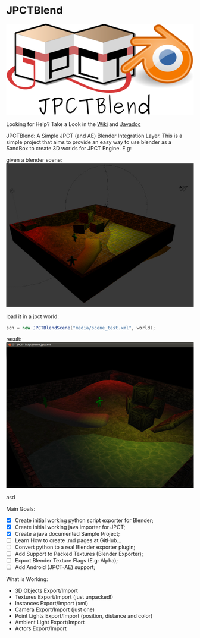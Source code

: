 JPCTBlend
=========

![ScreenShot](/web_images/jpctblend.png)


Looking for Help? Take a Look in the [Wiki](https://github.com/andresjesse/jpctblend/wiki) and [Javadoc](http://htmlpreview.github.io/?https://github.com/andresjesse/jpctblend/blob/master/Sample_JPCTBlend/doc/index.html)


JPCTBlend: A Simple JPCT (and AE) Blender Integration Layer. This is a simple project that aims to provide an easy way to use blender as a SandBox to create 3D worlds for JPCT Engine. E.g:

given a blender scene:
![ScreenShot](/web_images/screen_blender.jpg)


load it in a jpct world:
```java
scn = new JPCTBlendScene("media/scene_test.xml", world);

```

result:
![ScreenShot](/web_images/screen_jpct.jpg)

asd

Main Goals:

- [x] Create initial working python script exporter for Blender;
- [x] Create initial working java importer for JPCT;
- [x] Create a java documented Sample Project;
- [ ] Learn How to create .md pages at GitHub...
- [ ] Convert python to a real Blender exporter plugin;
- [ ] Add Support to Packed Textures (Blender Exporter);
- [ ] Export Blender Texture Flags (E.g: Alpha);
- [ ] Add Android  (JPCT-AE) support;

What is Working:

* 3D Objects Export/Import
* Textures Export/Import (just unpacked!)
* Instances Export/Import (xml)
* Camera Export/Import (just one)
* Point Lights Export/Import (position, distance and color)
* Ambient Light Export/Import
* Actors Export/Import

 
